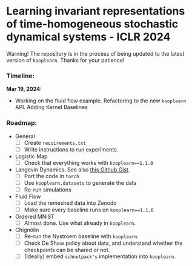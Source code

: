 # Learning invariant representations of time-homogeneous stochastic dynamical systems - ICLR 2024

Warning! The repository is in the process of being updated to the latest version of `kooplearn`. Thanks for your patience!

### Timeline:

**Mar 19, 2024:**

- Working on the fluid flow example. Refactoring to the new `kooplearn` API. Adding Kernel Baselines

### Roadmap:
- General
    - [ ] Create `requirements.txt`
    - [ ] Write instructions to run experiments.

- Logistic Map
    - [ ] Check that everything works with `kooplearn==1.1.0`

- Langevin Dynamics. See also [this Github Gist](https://gist.github.com/pietronvll/bc0887f9822311c32b46aa2d803299c1).
    - [ ] Port the code in `torch` 
    - [ ] Use `kooplearn.datasets` to generate the data
    - [ ] Re-run simulations

- Fluid Flow
    - [ ] Load the remeshed data into Zenodo
    - [ ] Make sure every baseline runs on `kooplearn==1.1.0` 

- Ordered MNIST
    - [ ] Almost done. Use what already in `kooplearn`.

- Chignolin
    - [ ] Re-run the Nystroem baseline with `kooplearn`.
    - [ ] Check De Shaw policy about data, and understand whether the checkpoints can be shared or not.
    - [ ] (Ideally) embed `schnetpack's` implementation into `kooplearn`.